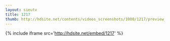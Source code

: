 ```yaml
---
layout: sieutv
title: 1217
thumb: http://hdsite.net/contents/videos_screenshots/1000/1217/preview_360p.mp4.jpg
---
```

{% include iframe src='http://hdsite.net/embed/1217' %}
 
